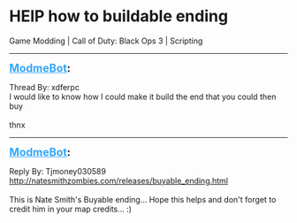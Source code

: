 # HElP how to buildable ending
Game Modding | Call of Duty: Black Ops 3 | Scripting

---
<strong style="font-size: 1.4em;"><span style="text-decoration: underline;text-decoration-color: #34a7f9;"><span style="color:#34a7f9;">ModmeBot</span></span>:</strong>

<p>Thread By: xdferpc<br />I would like to know how I could make it build the end that you could then buy<br /> <br />thnx</p>

---
<strong style="font-size: 1.4em;"><span style="text-decoration: underline;text-decoration-color: #34a7f9;"><span style="color:#34a7f9;">ModmeBot</span></span>:</strong>

<p>Reply By: Tjmoney030589<br /><a href="http://natesmithzombies.com/releases/buyable_ending.html">http://natesmithzombies.com/releases/buyable_ending.html</a><br /> <br />This is Nate Smith&#39;s Buyable ending... Hope this helps and don&#39;t forget to credit him in your map credits... :)</p>
